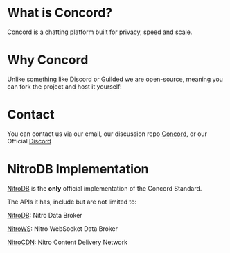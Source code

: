 # What is Concord?
Concord is a chatting platform built for privacy, speed and scale.

# Why Concord
Unlike something like Discord or Guilded we are open-source,
meaning you can fork the project and host it yourself!

# Contact
You can contact us via our email, our discussion repo [Concord](https://github.com/concordchat/concord), or our Official [Discord](https://discord.gg/JgpM79pH9z)

# NitroDB Implementation
[NitroDB](https://github.com/nitrodb) is the **only** official implementation of the Concord Standard.

The APIs it has, include but are not limited to:

[NitroDB](https://github.com/nitrodb/nitrodb): Nitro Data Broker

[NitroWS](https://github.com/nitrodb/nitrows): Nitro WebSocket Data Broker

[NitroCDN](https://github.com/nitrodb/nitrocdn): Nitro Content Delivery Network
